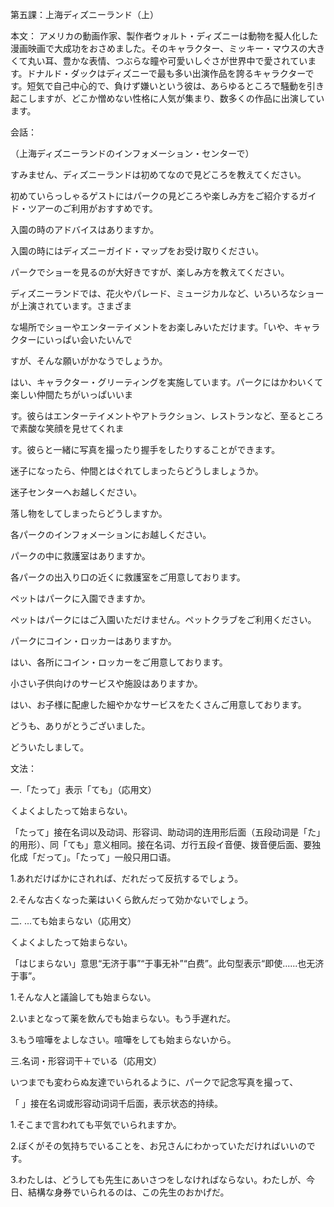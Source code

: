 第五課：上海ディズニーランド（上）

本文：
アメリカの動画作家、製作者ウォルト・ディズニーは動物を擬人化した漫画映画で大成功をおさめました。そのキャラクター、ミッキー・マウスの大きくて丸い耳、豊かな表情、つぶらな瞳や可愛いしぐさが世界中で愛されています。ドナルド・ダックはディズニーで最も多い出演作品を誇るキャラクターです。短気で自己中心的で、負けず嫌いという彼は、あらゆるところで騒動を引き起こしますが、どこか憎めない性格に人気が集まり、数多くの作品に出演しています。

会話：

（上海ディズニーランドのインフォメーション・センターで）

すみません、ディズニーランドは初めてなので見どころを教えてください。

初めていらっしゃるゲストにはパークの見どころや楽しみ方をご紹介するガイド・ツアーのご利用がおすすめです。

入園の時のアドバイスはありますか。

入園の時にはディズニーガイド・マップをお受け取りください。

パークでショーを見るのが大好きですが、楽しみ方を教えてください。

ディズニーランドでは、花火やパレード、ミュージカルなど、いろいろなショーが上演されています。さまざま

な場所でショーやエンターテイメントをお楽しみいただけます。「いや、キャラクターにいっぱい会いたいんで

すが、そんな願いがかなうでしょうか。

はい、キャラクター・グリーティングを実施しています。パークにはかわいくて楽しい仲間たちがいっぱいいま

す。彼らはエンターテイメントやアトラクション、レストランなど、至るところで素酸な笑顔を見せてくれま

す。彼らと一緒に写真を撮ったり握手をしたりすることができます。

迷子になったら、仲間とはぐれてしまったらどうしましょうか。

迷子センターへお越しください。

落し物をしてしまったらどうしますか。

各パークのインフォメーションにお越しください。

パークの中に救護室はありますか。

各パークの出入り口の近くに救護室をご用意しております。

ペットはパークに入園できますか。

ペットはパークにはご入園いただけません。ペットクラブをご利用ください。

パークにコイン・ロッカーはありますか。

はい、各所にコイン・ロッカーをご用意しております。

小さい子供向けのサービスや施設はありますか。

はい、お子様に配慮した細やかなサービスをたくさんご用意しております。

どうも、ありがとうございました。

どういたしまして。

文法：

一.「たって」表示「ても」（応用文）

くよくよしたって始まらない。

「たって」接在名词以及动词、形容词、助动词的连用形后面（五段动词是「た」的用形）、同「ても」意义相同。接在名词、ガ行五段イ音便、拨音便后面、要独化成「だって」。「たって」一般只用口语。

1.あれだけばかにされれば、だれだって反抗するでしょう。

2.そんな古くなった薬はいくら飲んだって効かないでしょう。



二. ...ても始まらない（応用文）

くよくよしたって始まらない。

「はじまらない」意思“无济于事”“于事无补”“白费”。此句型表示“即使......也无济于事”。

1.そんな人と議論しても始まらない。

2.いまとなって薬を飲んでも始まらない。もう手遅れだ。

3.もう喧嘩をよしなさい。喧嘩をしても始まらないから。



三.名词・形容词干＋でいる（応用文）

いつまでも変わらぬ友達でいられるように、パークで記念写真を撮って、

「 」接在名词或形容动词词千后面，表示状态的持续。

1.そこまで言われても平気でいられますか。

2.ぼくがその気持ちでいることを、お兄さんにわかっていただければいいのです。

3.わたしは、どうしても先生にあいさつをしなければならない。わたしが、今日、結構な身券でいられるのは、この先生のおかげだ。






